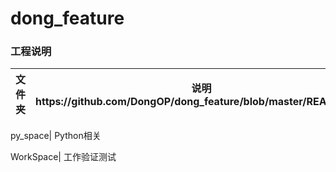 # dong_feature

### 工程说明

文件夹 | 说明https://github.com/DongOP/dong_feature/blob/master/README.md
------- | -------

py_space| Python相关

WorkSpace| 工作验证测试
